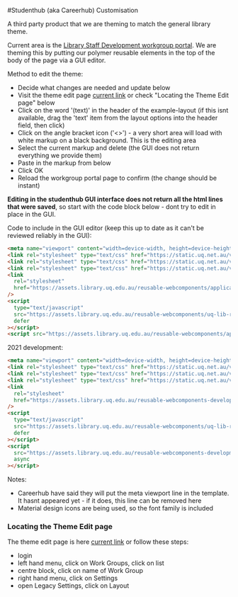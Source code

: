 #Studenthub (aka Careerhub) Customisation

A third party product that we are theming to match the general library theme.

Current area is the [Library Staff Development workgroup portal](https://studenthub.uq.edu.au/workgroups/library-staff-development/events/). We are theming this by putting our polymer reusable elements in the top of the body of the page via a GUI editor.

Method to edit the theme:

- Decide what changes are needed and update below
- Visit the theme edit page [current link](https://www.studenthub.uq.edu.au/Admin/SubSites/Layout.aspx?id=14) or check "Locating the Theme Edit page" below
- Click on the word '(text)' in the header of the example-layout (if this isnt available, drag the 'text' item from
  the layout options into the header field, then click)
- Click on the angle bracket icon ('<>') - a very short area will load with white markup on a black background. This is the editing area
- Select the current markup and delete (the GUI does not return everything we provide them)
- Paste in the markup from below
- Click OK
- Reload the workgroup portal page to confirm (the change should be instant)

**Editing in the studenthub GUI interface does not return all the html lines that were saved**, so start with the code block below - dont try to edit in place in the GUI.

Code to include in the GUI editor (keep this up to date as it can't be reviewed reliably in the GUI):

```html
<meta name="viewport" content="width=device-width, height=device-height, initial-scale=1.0, maximum-scale=1.0" />
<link rel="stylesheet" type="text/css" href="https://static.uq.net.au/v6/fonts/Roboto/roboto.css" />
<link rel="stylesheet" type="text/css" href="https://static.uq.net.au/v9/fonts/Merriweather/merriweather.css" />
<link rel="stylesheet" type="text/css" href="https://static.uq.net.au/v13/fonts/Montserrat/montserrat.css" />
<link
  rel="stylesheet"
  href="https://assets.library.uq.edu.au/reusable-webcomponents/applications/studenthub/custom-styles.css"
/>
<script
  type="text/javascript"
  src="https://assets.library.uq.edu.au/reusable-webcomponents/uq-lib-reusable.min.js"
  defer
></script>
<script src="https://assets.library.uq.edu.au/reusable-webcomponents/applications/studenthub/load.js" async></script>
```

2021 development:

```html
<meta name="viewport" content="width=device-width, height=device-height, initial-scale=1.0, maximum-scale=1.0" />
<link rel="stylesheet" type="text/css" href="https://static.uq.net.au/v6/fonts/Roboto/roboto.css" />
<link rel="stylesheet" type="text/css" href="https://static.uq.net.au/v9/fonts/Merriweather/merriweather.css" />
<link rel="stylesheet" type="text/css" href="https://static.uq.net.au/v13/fonts/Montserrat/montserrat.css" />
<link
  rel="stylesheet"
  href="https://assets.library.uq.edu.au/reusable-webcomponents-development/feature-studenthub/applications/studenthub/custom-styles.css"
/>
<script
  type="text/javascript"
  src="https://assets.library.uq.edu.au/reusable-webcomponents/uq-lib-reusable.min.js"
  defer
></script>
<script
  src="https://assets.library.uq.edu.au/reusable-webcomponents-development/feature-studenthub/applications/studenthub/load.js"
  async
></script>
```

Notes:

- Careerhub have said they will put the meta viewport line in the template. It hasnt appeared yet - if it does, this line can be removed here
- Material design icons are being used, so the font family is included

### Locating the Theme Edit page

The theme edit page is here [current link](https://www.studenthub.uq.edu.au/Admin/SubSites/Layout.aspx?id=14) or follow these steps:

- login
- left hand menu, click on Work Groups, click on list
- centre block, click on name of Work Group
- right hand menu, click on Settings
- open Legacy Settings, click on Layout
